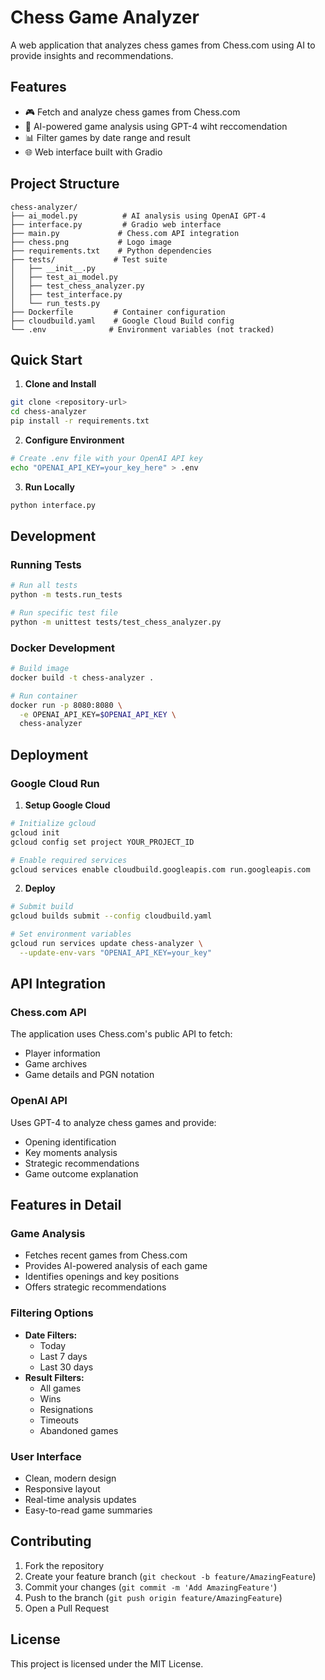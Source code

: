 # Chess Game Analyzer

A web application that analyzes chess games from Chess.com using AI to provide insights and recommendations.

## Features

- 🎮 Fetch and analyze chess games from Chess.com
- 🤖 AI-powered game analysis using GPT-4 wiht reccomendation
- 📊 Filter games by date range and result
- 🌐 Web interface built with Gradio


## Project Structure

```
chess-analyzer/
├── ai_model.py          # AI analysis using OpenAI GPT-4
├── interface.py         # Gradio web interface
├── main.py             # Chess.com API integration
├── chess.png           # Logo image
├── requirements.txt    # Python dependencies
├── tests/             # Test suite
│   ├── __init__.py
│   ├── test_ai_model.py
│   ├── test_chess_analyzer.py
│   ├── test_interface.py
│   └── run_tests.py
├── Dockerfile         # Container configuration
├── cloudbuild.yaml    # Google Cloud Build config
└── .env              # Environment variables (not tracked)
```

## Quick Start

1. **Clone and Install**
```bash
git clone <repository-url>
cd chess-analyzer
pip install -r requirements.txt
```

2. **Configure Environment**
```bash
# Create .env file with your OpenAI API key
echo "OPENAI_API_KEY=your_key_here" > .env
```

3. **Run Locally**
```bash
python interface.py
```

## Development

### Running Tests
```bash
# Run all tests
python -m tests.run_tests

# Run specific test file
python -m unittest tests/test_chess_analyzer.py
```

### Docker Development
```bash
# Build image
docker build -t chess-analyzer .

# Run container
docker run -p 8080:8080 \
  -e OPENAI_API_KEY=$OPENAI_API_KEY \
  chess-analyzer
```

## Deployment

### Google Cloud Run

1. **Setup Google Cloud**
```bash
# Initialize gcloud
gcloud init
gcloud config set project YOUR_PROJECT_ID

# Enable required services
gcloud services enable cloudbuild.googleapis.com run.googleapis.com
```

2. **Deploy**
```bash
# Submit build
gcloud builds submit --config cloudbuild.yaml

# Set environment variables
gcloud run services update chess-analyzer \
  --update-env-vars "OPENAI_API_KEY=your_key"
```

## API Integration

### Chess.com API
The application uses Chess.com's public API to fetch:
- Player information
- Game archives
- Game details and PGN notation

### OpenAI API
Uses GPT-4 to analyze chess games and provide:
- Opening identification
- Key moments analysis
- Strategic recommendations
- Game outcome explanation

## Features in Detail

### Game Analysis
- Fetches recent games from Chess.com
- Provides AI-powered analysis of each game
- Identifies openings and key positions
- Offers strategic recommendations

### Filtering Options
- **Date Filters:**
  - Today
  - Last 7 days
  - Last 30 days
- **Result Filters:**
  - All games
  - Wins
  - Resignations
  - Timeouts
  - Abandoned games

### User Interface
- Clean, modern design
- Responsive layout
- Real-time analysis updates
- Easy-to-read game summaries

## Contributing

1. Fork the repository
2. Create your feature branch (`git checkout -b feature/AmazingFeature`)
3. Commit your changes (`git commit -m 'Add AmazingFeature'`)
4. Push to the branch (`git push origin feature/AmazingFeature`)
5. Open a Pull Request

## License

This project is licensed under the MIT License.

